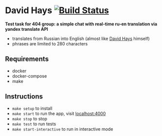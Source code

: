 # David Hays [![Build Status](https://travis-ci.org/aenglisc/david_hays.svg?branch=master)](https://travis-ci.org/aenglisc/david_hays)

**Test task for 404 group: a simple chat with real-time ru-en translation via yandex translate API**

* translates from Russian into English (almost like [David Hays](https://en.wikipedia.org/wiki/David_G._Hays) himself)
* phrases are limited to 280 characters

## Requirements

* docker
* docker-compose
* make

## Instructions

* `make setup` to install
* `make start` to run the app, visit [localhost:4000](http://localhost:4000)
* `make stop` to stop
* `make test` to run tests
* `make start-interactive` to run in interactive mode
